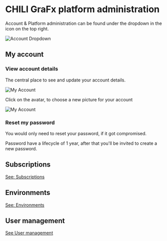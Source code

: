 # CHILI GraFx platform administration

Account & Platform administration can be found under the dropdown in the icon on the top right.

![Account Dropdown](https://chilipublishdocs.imgix.net/CHILI_GraFx/myaccount2.png?w=830&q=80)

## My account

### View account details

The central place to see and update your account details.

![My Account](https://chilipublishdocs.imgix.net/CHILI_GraFx/myaccount1.png?w=830&q=80)

Click on the avatar, to choose a new picture for your account

![My Account](https://chilipublishdocs.imgix.net/CHILI_GraFx/myaccount5.png?w=830&q=80)

### Reset my password

You would only need to reset your password, if it got compromised.

Password have a lifecycle of 1 year, after that you'll be invited to create a new password.

## Subscriptions

[See: Subscriptions](/CHILI_GraFx/subscriptions/)

## Environments

[See: Environments](/CHILI_GraFx/environments/)

## User management

[See User management](/CHILI_GraFx/user_management/)